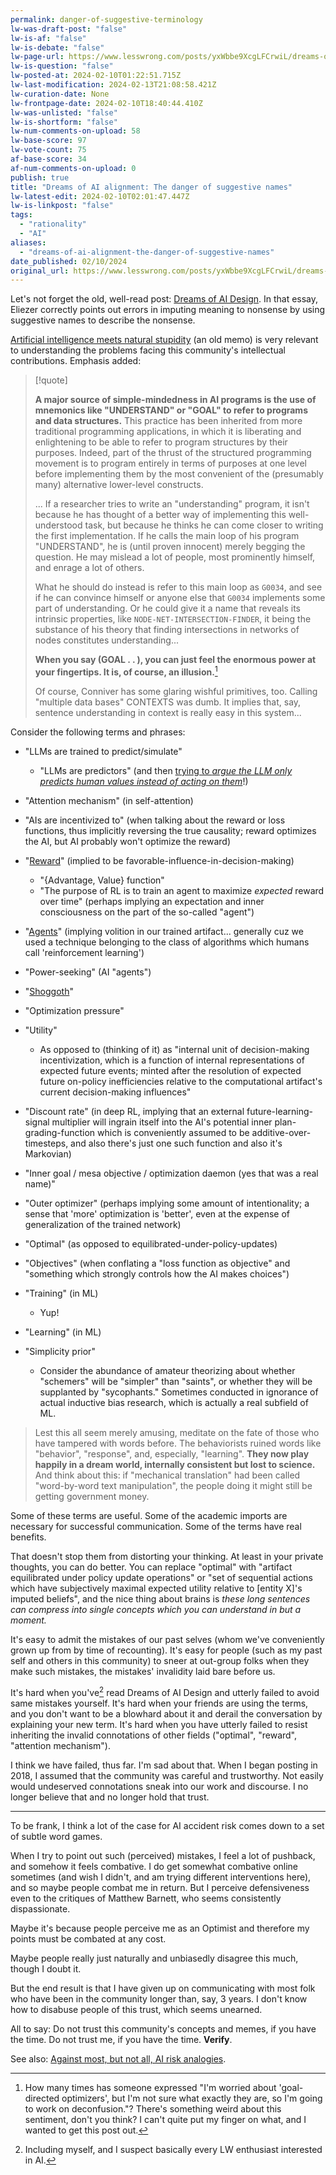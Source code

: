 ```yaml
---
permalink: danger-of-suggestive-terminology
lw-was-draft-post: "false"
lw-is-af: "false"
lw-is-debate: "false"
lw-page-url: https://www.lesswrong.com/posts/yxWbbe9XcgLFCrwiL/dreams-of-ai-alignment-the-danger-of-suggestive-names
lw-is-question: "false"
lw-posted-at: 2024-02-10T01:22:51.715Z
lw-last-modification: 2024-02-13T21:08:58.421Z
lw-curation-date: None
lw-frontpage-date: 2024-02-10T18:40:44.410Z
lw-was-unlisted: "false"
lw-is-shortform: "false"
lw-num-comments-on-upload: 58
lw-base-score: 97
lw-vote-count: 75
af-base-score: 34
af-num-comments-on-upload: 0
publish: true
title: "Dreams of AI alignment: The danger of suggestive names"
lw-latest-edit: 2024-02-10T02:01:47.447Z
lw-is-linkpost: "false"
tags: 
  - "rationality"
  - "AI"
aliases: 
  - "dreams-of-ai-alignment-the-danger-of-suggestive-names"
date_published: 02/10/2024
original_url: https://www.lesswrong.com/posts/yxWbbe9XcgLFCrwiL/dreams-of-ai-alignment-the-danger-of-suggestive-names
---
```

Let's not forget the old, well-read post: [Dreams of AI Design](https://www.lesswrong.com/posts/p7ftQ6acRkgo6hqHb/dreams-of-ai-design). In that essay, Eliezer correctly points out errors in imputing meaning to nonsense by using suggestive names to describe the nonsense.

[Artificial intelligence meets natural stupidity](https://www.inf.ed.ac.uk/teaching/courses/irm/mcdermott.pdf) (an old memo) is very relevant to understanding the problems facing this community's intellectual contributions. Emphasis added:

> [!quote]
>
> **A major source of simple-mindedness in AI programs is the use of mnemonics like "UNDERSTAND" or "GOAL" to refer to programs and data structures.** This practice has been inherited from more traditional programming applications, in which it is liberating and enlightening to be able to refer to program structures by their purposes. Indeed, part of the thrust of the structured programming movement is to program entirely in terms of purposes at one level before implementing them by the most convenient of the (presumably many) alternative lower-level constructs.
> 
> ... If a researcher tries to write an "understanding" program, it isn't because he has thought of a better way of implementing this well-understood task, but because he thinks he can come closer to writing the first implementation. If he calls the main loop of his program "UNDERSTAND", he is (until proven innocent) merely begging the question. He may mislead a lot of people, most prominently himself, and enrage a lot of others.
> 
> What he should do instead is refer to this main loop as `G0034`, and see if he can convince himself or anyone else that `G0034` implements some part of understanding. Or he could give it a name that reveals its intrinsic properties, like `NODE-NET-INTERSECTION-FINDER`, it being the substance of his theory that finding intersections in networks of nodes constitutes understanding...
> 
> **When you say (GOAL . . ), you can just feel the enormous power at your fingertips. It is, of course, an illusion.**[^1]
> 
> Of course, Conniver has some glaring wishful primitives, too. Calling "multiple data bases" CONTEXTS was dumb. It implies that, say, sentence understanding in context is really easy in this system...

Consider the following terms and phrases:

- "LLMs are trained to predict/simulate"
  - "LLMs are predictors" (and then [trying to _argue the LLM only predicts human values instead of acting on them_](https://www.lesswrong.com/posts/i5kijcjFJD6bn7dwq/evaluating-the-historical-value-misspecification-argument?commentId=AytgTwAwj8eGC8aSW)!)

- "Attention mechanism" (in self-attention)
- "AIs are incentivized to" (when talking about the reward or loss functions, thus implicitly reversing the true causality; reward optimizes the AI, but AI probably won't optimize the reward)
- "[Reward](/RL-trains-policies-not-agents)" (implied to be favorable-influence-in-decision-making)
  - "{Advantage, Value} function"
  - "The purpose of RL is to train an agent to maximize _expected_ reward over time" (perhaps implying an expectation and inner consciousness on the part of the so-called "agent") 

- "[Agents](/RL-trains-policies-not-agents)" (implying volition in our trained artifact... generally cuz we used a technique belonging to the class of algorithms which humans call 'reinforcement learning')
- "Power-seeking" (AI "agents")
- "[Shoggoth](https://www.lesswrong.com/posts/dqSwccGTWyBgxrR58/turntrout-s-shortform-feed?commentId=XHktatQRYpsfritrA)" 
- "Optimization pressure"
- "Utility" 
  - As opposed to (thinking of it) as "internal unit of decision-making incentivization, which is a function of internal representations of expected future events; minted after the resolution of expected future on-policy inefficiencies relative to the computational artifact's current decision-making influences"

- "Discount rate" (in deep RL, implying that an external future-learning-signal multiplier will ingrain itself into the AI's potential inner plan-grading-function which is conveniently assumed to be additive-over-timesteps, and also there's just one such function and also it's Markovian)
- "Inner goal / mesa objective / optimization daemon (yes that was a real name)"
- "Outer optimizer" (perhaps implying some amount of intentionality; a sense that 'more' optimization is 'better', even at the expense of generalization of the trained network)
- "Optimal" (as opposed to equilibrated-under-policy-updates)
- "Objectives" (when conflating a "loss function as objective" and "something which strongly controls how the AI makes choices")
- "Training" (in ML)
  - Yup!

- "Learning" (in ML)
- "Simplicity prior" 
  - Consider the abundance of amateur theorizing about whether "schemers" will be "simpler" than "saints", or whether they will be supplanted by "sycophants." Sometimes conducted in ignorance of actual inductive bias research, which is actually a real subfield of ML.

> Lest this all seem merely amusing, meditate on the fate of those who have tampered with words before. The behaviorists ruined words like "behavior", "response", and, especially, "learning". **They now play happily in a dream world, internally consistent but lost to science.** And think about this: if "mechanical translation" had been called "word-by-word text manipulation", the people doing it might still be getting government money.

Some of these terms are useful. Some of the academic imports are necessary for successful communication. Some of the terms have real benefits. 

That doesn't stop them from distorting your thinking. At least in your private thoughts, you can do better. You can replace "optimal" with "artifact equilibrated under policy update operations" or "set of sequential actions which have subjectively maximal expected utility relative to \[entity X\]'s imputed beliefs", and the nice thing about brains is _these long sentences can compress into single concepts which you can understand in but a moment._

It's easy to admit the mistakes of our past selves (whom we've conveniently grown up from by time of recounting). It's easy for people (such as my past self and others in this community) to sneer at out-group folks when they make such mistakes, the mistakes' invalidity laid bare before us. 

It's hard when you've[^2] read Dreams of AI Design and utterly failed to avoid same mistakes yourself. It's hard when your friends are using the terms, and you don't want to be a blowhard about it and derail the conversation by explaining your new term. It's hard when you have utterly failed to resist inheriting the invalid connotations of other fields ("optimal", "reward", "attention mechanism"). 

I think we have failed, thus far.  I'm sad about that. When I began posting in 2018, I assumed that the community was careful and trustworthy. Not easily would undeserved connotations sneak into our work and discourse. I no longer believe that and no longer hold that trust.

<hr/>


To be frank, I think a lot of the case for AI accident risk comes down to a set of subtle word games.

When I try to point out such (perceived) mistakes, I feel a lot of pushback, and somehow it feels combative. I do get somewhat combative online sometimes (and wish I didn't, and am trying different interventions here), and so maybe people combat me in return. But I perceive defensiveness even to the critiques of Matthew Barnett, who seems consistently dispassionate.

Maybe it's because people perceive me as an Optimist and therefore my points must be combated at any cost.

Maybe people really just naturally and unbiasedly disagree this much, though I doubt it.

But the end result is that I have given up on communicating with most folk who have been in the community longer than, say, 3 years. I don't know how to disabuse people of this trust, which seems unearned.

All to say: Do not trust this community's concepts and memes, if you have the time. Do not trust me, if you have the time. **Verify**.

See also: [Against most, but not all, AI risk analogies](https://www.lesswrong.com/posts/SnfjK9ALrzFJB8x7B/against-most-but-not-all-ai-risk-analogies).

[^1]: How many times has someone expressed "I'm worried about 'goal-directed optimizers', but I'm not sure what exactly they are, so I'm going to work on deconfusion."? There's something weird about this sentiment, don't you think? I can't quite put my finger on what, and I wanted to get this post out.
    
[^2]: Including myself, and I suspect basically every LW enthusiast interested in AI.